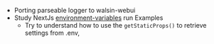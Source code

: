 - Porting parseable logger to walsin-webui
- Study NextJs [environment-variables](https://nextjs.org/docs/pages/building-your-application/configuring/environment-variables)
	run Examples
	-  Try to understand how to use the  `getStaticProps()` to retrieve settings from .env, 
	
